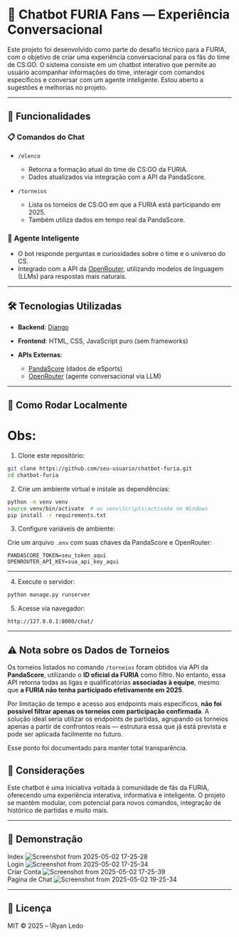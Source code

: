 # 🐺 Chatbot FURIA Fans — Experiência Conversacional

Este projeto foi desenvolvido como parte do desafio técnico para a FURIA, com o objetivo de criar uma experiência conversacional para os fãs do time de CS\:GO. O sistema consiste em um chatbot interativo que permite ao usuário acompanhar informações do time, interagir com comandos específicos e conversar com um agente inteligente. Estou aberto a sugestões e melhorias no projeto.

---

## 🚀 Funcionalidades

### 📋 Comandos do Chat

* `/elenco`

  * Retorna a formação atual do time de CS\:GO da FURIA.
  * Dados atualizados via integração com a API da PandaScore.

* `/torneios`

  * Lista os torneios de CS\:GO em que a FURIA está participando em 2025.
  * Também utiliza dados em tempo real da PandaScore.

### 💬 Agente Inteligente

* O bot responde perguntas e curiosidades sobre o time e o universo do CS.
* Integrado com a API da [OpenRouter](https://openrouter.ai/), utilizando modelos de linguagem (LLMs) para respostas mais naturais.

---

## 🛠️ Tecnologias Utilizadas

* **Backend**: [Django](https://www.djangoproject.com/)
* **Frontend**: HTML, CSS, JavaScript puro (sem frameworks)
* **APIs Externas**:

  * [PandaScore](https://developers.pandascore.co/) (dados de eSports)
  * [OpenRouter](https://openrouter.ai/) (agente conversacional via LLM)

---

## 📂 Como Rodar Localmente

# Obs: 

1. Clone este repositório:

```bash
git clone https://github.com/seu-usuario/chatbot-furia.git
cd chatbot-furia
```

2. Crie um ambiente virtual e instale as dependências:

```bash
python -m venv venv
source venv/bin/activate  # ou venv\Scripts\activate no Windows
pip install -r requirements.txt
```

3. Configure variáveis de ambiente:

Crie um arquivo `.env` com suas chaves da PandaScore e OpenRouter:

```
PANDASCORE_TOKEN=seu_token_aqui
OPENROUTER_API_KEY=sua_api_key_aqui
```
---

4. Execute o servidor:

```bash
python manage.py runserver
```

5. Acesse via navegador:

```
http://127.0.0.1:8000/chat/
```

---

## ⚠️ Nota sobre os Dados de Torneios

Os torneios listados no comando `/torneios` foram obtidos via API da **PandaScore**, utilizando o **ID oficial da FURIA** como filtro. No entanto, essa API retorna todas as ligas e qualificatórias **associadas à equipe**, mesmo que **a FURIA não tenha participado efetivamente em 2025**.

Por limitação de tempo e acesso aos endpoints mais específicos, **não foi possível filtrar apenas os torneios com participação confirmada**. A solução ideal seria utilizar os endpoints de partidas, agrupando os torneios apenas a partir de confrontos reais — estrutura essa que já está prevista e pode ser aplicada facilmente no futuro.

Esse ponto foi documentado para manter total transparência.

## 🧠 Considerações

Este chatbot é uma iniciativa voltada à comunidade de fãs da FURIA, oferecendo uma experiência interativa, informativa e inteligente. O projeto se mantém modular, com potencial para novos comandos, integração de histórico de partidas e muito mais.

---

## 📸 Demonstração
Index
![Screenshot from 2025-05-02 17-25-28](https://github.com/user-attachments/assets/e0dab788-3ec4-460c-8000-27f73bd2ff49)  
Login
![Screenshot from 2025-05-02 17-25-34](https://github.com/user-attachments/assets/1f2bd7b9-03c5-49b8-8dcc-aaed0996a1dd)  
Criar Conta
![Screenshot from 2025-05-02 17-25-39](https://github.com/user-attachments/assets/a7a6651b-37c5-49dd-b6a0-c502f5688735)  
Pagina de Chat
![Screenshot from 2025-05-02 19-25-34](https://github.com/user-attachments/assets/47d8c540-af5b-4998-adef-ac211b6ec2c3)  

---

## 📄 Licença

MIT © 2025 – \Ryan Ledo
